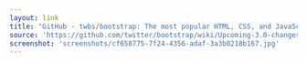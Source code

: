 ```yaml
---
layout: link
title: "GitHub - twbs/bootstrap: The most popular HTML, CSS, and JavaScript framework for developing responsive, mobile first projects on the web."
source: 'https://github.com/twitter/bootstrap/wiki/Upcoming-3.0-changes'
screenshot: 'screenshots/cf658775-7f24-4356-adaf-3a3b0218b167.jpg'
---
```


